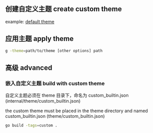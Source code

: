 ## 创建自定义主题 create custom theme 

example: [default theme](internal/theme/default.json)

## 应用主题 apply theme
```bash
g -theme=path/to/theme [other options] path
```

## 高级 advanced

### 嵌入自定义主题 build with custom theme
自定义主题必须在 theme 目录下，命名为 custom_builtin.json (internal/theme/custom_builtin.json)

the custom theme must be placed in the theme directory and named custom_builtin.json (theme/custom_builtin.json)

```bash
go build -tags=custom .
```